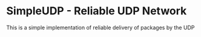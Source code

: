 # SimpleUDP - Reliable UDP Network
This is a simple implementation of reliable delivery of packages by the UDP
